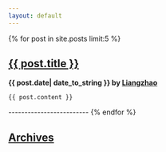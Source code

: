```yaml
---
layout: default
---
```

{% for post in site.posts limit:5 %}
<div>
	<a href="{{ post.url }}"><h2>{{ post.title }}</h2></a>
	<b>{{ post.date| date_to_string }} by <a href="/about.html">Liangzhao</a></b>
	
	{{ post.content }}
	
</div>
-------------------------
{% endfor %}
<a href="/archive.html"><h2>Archives</h2></a>